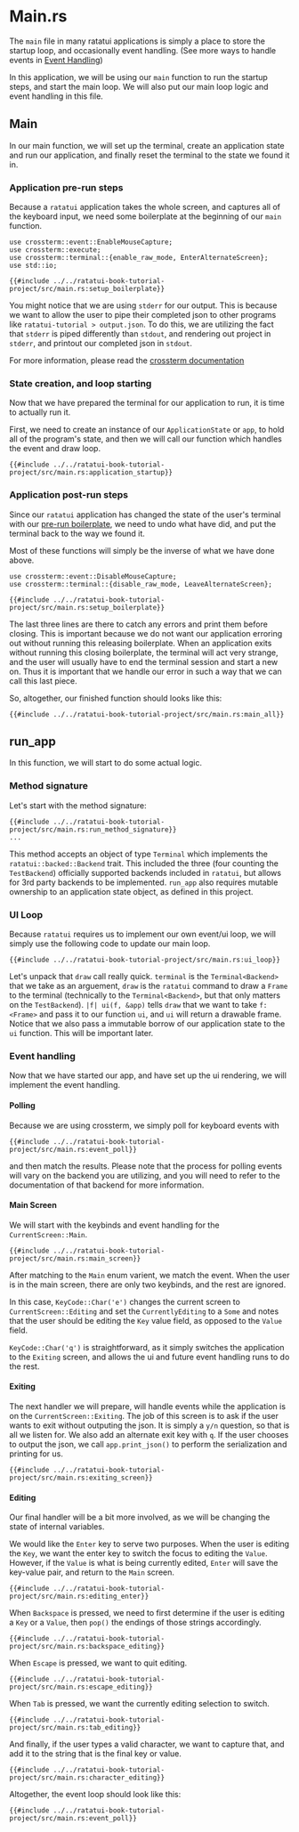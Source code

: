 # Main.rs
The `main` file in many ratatui applications is simply a place to store the startup loop, and occasionally event handling. 
(See more ways to handle events in [Event Handling](./../concepts/event_handling.md))

In this application, we will be using our `main` function to run the startup steps, and start the main loop. We will also put our main loop logic and event handling in this file.

## Main
In our main function, we will set up the terminal, create an application state and run our application, and finally reset the terminal to the state we found it in.

### Application pre-run steps
Because a `ratatui` application takes the whole screen, and captures all of the keyboard input, we need some boilerplate at the beginning of our `main` function. 

```rust,no_run,noplayground 
use crossterm::event::EnableMouseCapture;
use crossterm::execute;
use crossterm::terminal::{enable_raw_mode, EnterAlternateScreen};
use std::io;
```

```rust,no_run,noplayground 
{{#include ../../ratatui-book-tutorial-project/src/main.rs:setup_boilerplate}}
```

You might notice that we are using `stderr` for our output. This is because we want to allow the user to pipe their completed json to other programs like `ratatui-tutorial > output.json`. To do this, we are utilizing the fact that `stderr` is piped differently than `stdout`, and rendering out project in `stderr`, and printout our completed json in `stdout`.

For more information, please read the [crossterm documentation](https://docs.rs/crossterm/latest/crossterm/)

### State creation, and loop starting
Now that we have prepared the terminal for our application to run, it is time to actually run it.

First, we need to create an instance of our `ApplicationState` or `app`, to hold all of the program's state, and then we will call our function which handles the event and draw loop.

```rust,no_run,noplayground
{{#include ../../ratatui-book-tutorial-project/src/main.rs:application_startup}}
```


### Application post-run steps
Since our `ratatui` application has changed the state of the user's terminal with our [pre-run boilerplate](#application-pre-run-steps), we need to undo what have did, and put the terminal back to the way we found it.

Most of these functions will simply be the inverse of what we have done above.

```rust,no_run,noplayground 
use crossterm::event::DisableMouseCapture;
use crossterm::terminal::{disable_raw_mode, LeaveAlternateScreen};
```
```rust,no_run,noplayground 
{{#include ../../ratatui-book-tutorial-project/src/main.rs:setup_boilerplate}}
```

The last three lines are there to catch any errors and print them before closing. This is important because we do not want our application erroring out without running this releasing boilerplate. 
When an application exits without running this closing boilerplate, the terminal will act very strange, and the user will usually have to end the terminal session and start a new on. Thus it is important that we handle our error in such a way that we can call this last piece.

So, altogether, our finished function should looks like this:

```rust,no_run,noplayground
{{#include ../../ratatui-book-tutorial-project/src/main.rs:main_all}}
```


## run_app
In this function, we will start to do some actual logic. 

### Method signature
Let's start with the method signature:

```rust,no_run,noplayground
{{#include ../../ratatui-book-tutorial-project/src/main.rs:run_method_signature}}
...
```

This method accepts an object of type `Terminal` which implements the `ratatui::backed::Backend` trait. This included the three (four counting the `TestBackend`) officially supported backends included in `ratatui`, but allows for 3rd party backends to be implemented. `run_app` also requires mutable ownership to an application state object, as defined in this project.

### UI Loop
Because `ratatui` requires us to implement our own event/ui loop, we will simply use the following code to update our main loop.

```rust,no_run,noplayground
{{#include ../../ratatui-book-tutorial-project/src/main.rs:ui_loop}}
```

Let's unpack that `draw` call really quick.
`terminal` is the `Terminal<Backend>` that we take as an arguement, `draw` is the `ratatui` command to draw a `Frame` to the terminal (technically to the `Terminal<Backend>`, but that only matters on the `TestBackend`). `|f| ui(f, &app)` tells `draw` that we want to take `f: <Frame>` and pass it to our function `ui`, and `ui` will return a drawable frame. Notice that we also pass a immutable borrow of our application state to the `ui` function. This will be important later.

### Event handling
Now that we have started our app, and have set up the ui rendering, we will implement the event handling.


#### Polling 
Because we are using crossterm, we simply poll for keyboard events with

```rust,no_run,noplayground
{{#include ../../ratatui-book-tutorial-project/src/main.rs:event_poll}}
```

and then match the results. Please note that the process for polling events will vary on the backend you are utilizing, and you will need to refer to the documentation of that backend for more information.

#### Main Screen
We will start with the keybinds and event handling for the `CurrentScreen::Main`. 

```rust,no_run,noplayground
{{#include ../../ratatui-book-tutorial-project/src/main.rs:main_screen}}
```

After matching to the `Main` enum varient, we match the event. When the user is in the main screen, there are only two keybinds, and the rest are ignored. 

In this case, `KeyCode::Char('e')` changes the current screen to `CurrentScreen::Editing` and set the `CurrentlyEditing` to a `Some` and notes that the user should be editing the `Key` value field, as opposed to the `Value` field.

`KeyCode::Char('q')` is straightforward, as it simply switches the application to the `Exiting` screen, and allows the ui and future event handling runs to do the rest.

#### Exiting
The next handler we will prepare, will handle events while the application is on the `CurrentScreen::Exiting`. The job of this screen is to ask if the user wants to exit without outputing the json. It is simply a `y/n` question, so that is all we listen for. We also add an alternate exit key with `q`.
If the user chooses to output the json, we call `app.print_json()` to perform the serialization and printing for us.

```rust,no_run,noplayground
{{#include ../../ratatui-book-tutorial-project/src/main.rs:exiting_screen}}
```


#### Editing
Our final handler will be a bit more involved, as we will be changing the state of internal variables.


We would like the `Enter` key to serve two purposes. When the user is editing the `Key`, we want the enter key to switch the focus to editing the `Value`. However, if the `Value` is what is being currently edited, `Enter` will save the key-value pair, and return to the `Main` screen.
```rust,no_run,noplayground
{{#include ../../ratatui-book-tutorial-project/src/main.rs:editing_enter}}
```


When `Backspace` is pressed, we need to first determine if the user is editing a `Key` or a `Value`, then `pop()` the endings of those strings accordingly.
```rust,no_run,noplayground
{{#include ../../ratatui-book-tutorial-project/src/main.rs:backspace_editing}}
```

When `Escape` is pressed, we want to quit editing.
```rust,no_run,noplayground
{{#include ../../ratatui-book-tutorial-project/src/main.rs:escape_editing}}
```

When `Tab` is pressed, we want the currently editing selection to switch.
```rust,no_run,noplayground
{{#include ../../ratatui-book-tutorial-project/src/main.rs:tab_editing}}
```

And finally, if the user types a valid character, we want to capture that, and add it to the string that is the final key or value.
```rust,no_run,noplayground
{{#include ../../ratatui-book-tutorial-project/src/main.rs:character_editing}}
```

Altogether, the event loop should look like this:
```rust,no_run,noplayground
{{#include ../../ratatui-book-tutorial-project/src/main.rs:event_poll}}
```

